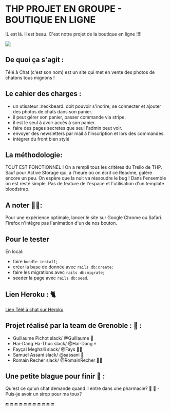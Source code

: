 
# THP PROJET EN GROUPE - BOUTIQUE EN LIGNE

IL est là. Il est beau. C'est notre projet de la boutique en ligne !!!!

![](https://media.giphy.com/media/sIIhZliB2McAo/giphy.gif)

##  De quoi ça s'agit :
Télé à Chat (c'est son nom) est un site qui met en vente des photos de chatons tous mignons !

##  Le cahier des charges :

- un utisateur :neckbeard: doit pouvoir s'incrire, se connecter et ajouter des photos de chats dans son panier. 
- il peut gérer son panier, passer commande via stripe.
- il est le seul à avoir accès à son panier.
- faire des pages secretes que seul l'admin peut voir.
- envoyer des newsletters par mail à l'inscription et lors des commandes.
- intégrer du front bien stylé


## La méthodologie:
TOUT EST FONCTIONNEL ! On a rempli tous les critères du Trello de THP. Sauf pour Active Storage qui, à l'heure où on écrit ce Readme, galère encore un peu. On espère que la nuit va réssoudre le bug  !
Dans l'ensemble on est resté simple. Pas de feature de l'espace et l'utilisation d'un template bloodstrap.


## A noter :no_entry_sign::no_entry_sign::
Pour une expérience optimale, lancer le site sur Google Chrome ou Safari. Firefox n'intègre pas l'animation d'un de nos bouton. 


## Pour le tester 
En local: 
* faire `bundle install`;
* créer la base de donnée avec `rails db:create`;
* faire les migrations avec `rails db:migrate`;
* seeder la page avec `rails db:seed`.

## Lien Heroku : :cat2:

[Lien Télé à chat sur Heroku](https://teleachat.herokuapp.com/)

## Projet réalisé par la team de Grenoble : :tea: :

* Guillaume Pichot  slack/  @Guillaume    :hear_no_evil:
* Hai-Dang Ha-Thuc  slack/  @Hai-Dang     :skull:
* Fayçal Meghzili   slack/  @Fays         :guardsman:
* Samuel Assani     slack/  @sassani      :cop:
* Romain Recher     slack/  @RomainRecher :japanese_ogre::cop:

## Une petite blague pour finir :tea: :

Qu'est ce qu'un chat demande quand il entre dans une pharmacie?
:arrow_down_small:
:arrow_down_small:
-Puis-je avoir un sirop pour ma toux?


:end: :end: :end: :end: :end: :end: :end: :end: :end: :end: :end:
